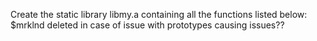 Create the static library libmy.a containing all the functions listed below:
$mrklnd
deleted in case of issue with prototypes causing issues??

